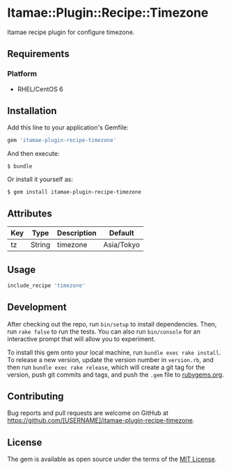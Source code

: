 # Itamae::Plugin::Recipe::Timezone

Itamae recipe plugin for configure timezone.

## Requirements

### Platform

- RHEL/CentOS 6

## Installation

Add this line to your application's Gemfile:

```ruby
gem 'itamae-plugin-recipe-timezone'
```

And then execute:

    $ bundle

Or install it yourself as:

    $ gem install itamae-plugin-recipe-timezone

## Attributes

| Key   | Type     | Description   | Default      |
| ----- | -------- | ------------- | ------------ |
| tz    | String   | timezone      | Asia/Tokyo   |

## Usage

```ruby
include_recipe 'timezone'
```

## Development

After checking out the repo, run `bin/setup` to install dependencies. Then, run `rake false` to run the tests. You can also run `bin/console` for an interactive prompt that will allow you to experiment.

To install this gem onto your local machine, run `bundle exec rake install`. To release a new version, update the version number in `version.rb`, and then run `bundle exec rake release`, which will create a git tag for the version, push git commits and tags, and push the `.gem` file to [rubygems.org](https://rubygems.org).

## Contributing

Bug reports and pull requests are welcome on GitHub at https://github.com/[USERNAME]/itamae-plugin-recipe-timezone.


## License

The gem is available as open source under the terms of the [MIT License](http://opensource.org/licenses/MIT).

